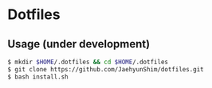 # Dotfiles

## Usage (under development)
```sh
$ mkdir $HOME/.dotfiles && cd $HOME/.dotfiles
$ git clone https://github.com/JaehyunShim/dotfiles.git
$ bash install.sh
```

